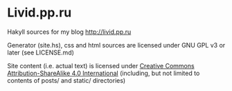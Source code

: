 # Livid.pp.ru

Hakyll sources for my blog http://livid.pp.ru

Generator (site.hs), css and html sources are licensed under GNU GPL v3 or later (see LICENSE.md)

Site content (i.e. actual text) is licensed under [Creative Commons Attribution-ShareAlike 4.0 International](http://creativecommons.org/licenses/by-sa/4.0/) (including, but not limited to contents of posts/ and static/ directories)

